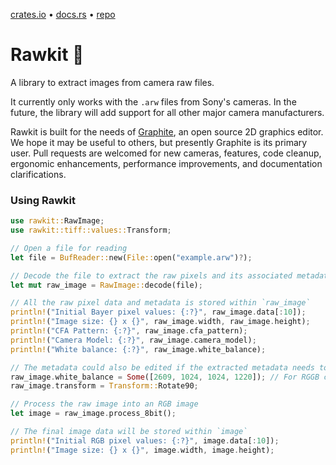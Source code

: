 [crates.io](https://crates.io/crates/rawkit) • [docs.rs](https://docs.rs/rawkit) • [repo](https://github.com/GraphiteEditor/Graphite/tree/master/libraries/rawkit)

# Rawkit 🚀

A library to extract images from camera raw files.

It currently only works with the `.arw` files from Sony's cameras. In the future, the library will add support for all other major camera manufacturers.

Rawkit is built for the needs of [Graphite](https://graphite.rs), an open source 2D graphics editor. We hope it may be useful to others, but presently Graphite is its primary user. Pull requests are welcomed for new cameras, features, code cleanup, ergonomic enhancements, performance improvements, and documentation clarifications.

### Using Rawkit

```rust
use rawkit::RawImage;
use rawkit::tiff::values::Transform;

// Open a file for reading
let file = BufReader::new(File::open("example.arw")?);

// Decode the file to extract the raw pixels and its associated metadata
let mut raw_image = RawImage::decode(file);

// All the raw pixel data and metadata is stored within `raw_image`
println!("Initial Bayer pixel values: {:?}", raw_image.data[:10]);
println!("Image size: {} x {}", raw_image.width, raw_image.height);
println!("CFA Pattern: {:?}", raw_image.cfa_pattern);
println!("Camera Model: {:?}", raw_image.camera_model);
println!("White balance: {:?}", raw_image.white_balance);

// The metadata could also be edited if the extracted metadata needs to be customized
raw_image.white_balance = Some([2609, 1024, 1024, 1220]); // For RGGB camera
raw_image.transform = Transform::Rotate90;

// Process the raw image into an RGB image
let image = raw_image.process_8bit();

// The final image data will be stored within `image`
println!("Initial RGB pixel values: {:?}", image.data[:10]);
println!("Image size: {} x {}", image.width, image.height);
```
